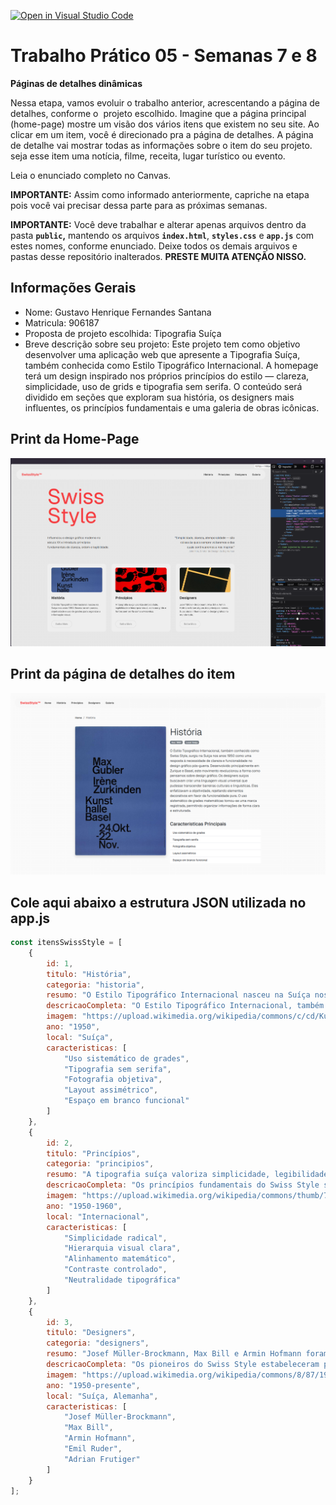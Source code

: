 [![Open in Visual Studio Code](https://classroom.github.com/assets/open-in-vscode-2e0aaae1b6195c2367325f4f02e2d04e9abb55f0b24a779b69b11b9e10269abc.svg)](https://classroom.github.com/online_ide?assignment_repo_id=20906875&assignment_repo_type=AssignmentRepo)
# Trabalho Prático 05 - Semanas 7 e 8

**Páginas de detalhes dinâmicas**

Nessa etapa, vamos evoluir o trabalho anterior, acrescentando a página de detalhes, conforme o  projeto escolhido. Imagine que a página principal (home-page) mostre um visão dos vários itens que existem no seu site. Ao clicar em um item, você é direcionado pra a página de detalhes. A página de detalhe vai mostrar todas as informações sobre o item do seu projeto. seja esse item uma notícia, filme, receita, lugar turístico ou evento.

Leia o enunciado completo no Canvas. 

**IMPORTANTE:** Assim como informado anteriormente, capriche na etapa pois você vai precisar dessa parte para as próximas semanas. 

**IMPORTANTE:** Você deve trabalhar e alterar apenas arquivos dentro da pasta **`public`,** mantendo os arquivos **`index.html`**, **`styles.css`** e **`app.js`** com estes nomes, conforme enunciado. Deixe todos os demais arquivos e pastas desse repositório inalterados. **PRESTE MUITA ATENÇÃO NISSO.**

## Informações Gerais

- Nome: Gustavo Henrique Fernandes Santana
- Matricula: 906187
- Proposta de projeto escolhida: Tipografia Suíça
- Breve descrição sobre seu projeto: Este projeto tem como objetivo desenvolver uma aplicação web que apresente a Tipografia Suíça, também conhecida como Estilo Tipográfico Internacional. A homepage terá um design inspirado nos próprios princípios do estilo — clareza, simplicidade, uso de grids e tipografia sem serifa. O conteúdo será dividido em seções que exploram sua história, os designers mais influentes, os princípios fundamentais e uma galeria de obras icônicas.

## Print da Home-Page

![Print da home-page criada](public/img/site.png)

## Print da página de detalhes do item

![Print da página de detalhes criada](public/img/detalhes.png)

## Cole aqui abaixo a estrutura JSON utilizada no app.js

```javascript
const itensSwissStyle = [
    {
        id: 1,
        titulo: "História",
        categoria: "historia",
        resumo: "O Estilo Tipográfico Internacional nasceu na Suíça nos anos 1950. Baseia-se em pureza, objetividade e uso de grades para organizar a informação visual.",
        descricaoCompleta: "O Estilo Tipográfico Internacional, também conhecido como Swiss Style, surgiu na Suíça nos anos 1950 como uma resposta à necessidade de clareza e funcionalidade no design gráfico pós-guerra. Desenvolvido principalmente em Zurique e Basel, este movimento revolucionou a forma como pensamos sobre design gráfico. Os designers suíços buscavam criar uma linguagem visual universal que pudesse transcender barreiras culturais e linguísticas. Eles enfatizavam a objetividade, rejeitando elementos decorativos em favor da funcionalidade pura. O uso sistemático de grades matemáticas tornou-se uma marca registrada, permitindo organizar informações de forma clara e estruturada.",
        imagem: "https://upload.wikimedia.org/wikipedia/commons/c/cd/Kunsthalle_Basel_Gubler_Zurkinden_1959.jpg",
        ano: "1950",
        local: "Suíça",
        caracteristicas: [
            "Uso sistemático de grades",
            "Tipografia sem serifa",
            "Fotografia objetiva",
            "Layout assimétrico",
            "Espaço em branco funcional"
        ]
    },
    {
        id: 2,
        titulo: "Princípios",
        categoria: "principios",
        resumo: "A tipografia suíça valoriza simplicidade, legibilidade e hierarquia visual, com uso grids e fontes sem serifa como a Helvetica.",
        descricaoCompleta: "Os princípios fundamentais do Swiss Style são baseados na busca pela perfeição formal e comunicação eficiente. A simplicidade não significa pobreza visual, mas sim a eliminação de elementos desnecessários. A legibilidade é priorizada através do uso cuidadoso de hierarquia tipográfica e contraste visual. As grades geométricas fornecem uma estrutura invisível que organiza todos os elementos da composição. A Helvetica, desenvolvida em 1957, tornou-se o símbolo deste movimento por sua neutralidade e legibilidade. O espaço negativo é tratado com a mesma importância que os elementos positivos, criando um equilíbrio harmonioso. A fotografia é utilizada de forma objetiva, sem manipulação artística, servindo como documento visual da realidade.",
        imagem: "https://upload.wikimedia.org/wikipedia/commons/thumb/7/75/Geisser_Plakat_Mohrenball_1969.jpg/800px-Geisser_Plakat_Mohrenball_1969.jpg",
        ano: "1950-1960",
        local: "Internacional",
        caracteristicas: [
            "Simplicidade radical",
            "Hierarquia visual clara",
            "Alinhamento matemático",
            "Contraste controlado",
            "Neutralidade tipográfica"
        ]
    },
    {
        id: 3,
        titulo: "Designers",
        categoria: "designers",
        resumo: "Josef Müller-Brockmann, Max Bill e Armin Hofmann foram alguns dos principais nomes. Suas obras influenciaram o design gráfico no mundo todo.",
        descricaoCompleta: "Os pioneiros do Swiss Style estabeleceram padrões que ainda influenciam o design contemporâneo. Josef Müller-Brockmann é considerado o mestre das grades tipográficas, tendo desenvolvido sistemas complexos para organizar informação visual. Seus pôsteres para concertos da Tonhalle de Zurique são ícones do movimento. Max Bill, arquiteto, pintor e designer, trouxe princípios matemáticos da Bauhaus para o design suíço, criando obras de precisão geométrica. Armin Hofmann, professor na Escola de Design de Basel, influenciou gerações de designers com sua abordagem educacional rigorosa. Emil Ruder revolucionou a tipografia com suas pesquisas sobre legibilidade e ritmo visual. Esses designers não apenas criaram obras notáveis, mas também documentaram suas metodologias através de livros e ensaios que se tornaram fundamentais para a educação em design.",
        imagem: "https://upload.wikimedia.org/wikipedia/commons/8/87/1959_-_Gewerbemuseum_Basel_-_Alte_und_neue_Formen_in_Japan.jpg",
        ano: "1950-presente",
        local: "Suíça, Alemanha",
        caracteristicas: [
            "Josef Müller-Brockmann",
            "Max Bill",
            "Armin Hofmann",
            "Emil Ruder",
            "Adrian Frutiger"
        ]
    }
];
```